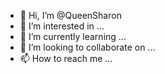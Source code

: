 - 👋 Hi, I’m @QueenSharon
- 👀 I’m interested in ...
- 🌱 I’m currently learning ...
- 💞️ I’m looking to collaborate on ...
- 📫 How to reach me ...

<!---
QueenSharon/QueenSharon is a ✨ special ✨ repository because its `README.md` (this file) appears on your GitHub profile.
You can click the Preview link to take a look at your changes.
--->
